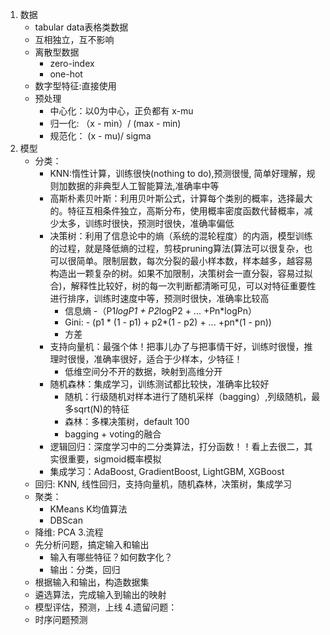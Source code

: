 1. 数据
   - tabular data表格类数据
   - 互相独立，互不影响
   - 离散型数据
     - zero-index
     - one-hot
   - 数字型特征:直接使用
   - 预处理
     - 中心化：以0为中心，正负都有 x-mu
     - 归一化: （x - min）/ (max - min)
     - 规范化： (x - mu)/ sigma
2. 模型
   - 分类：
     - KNN:惰性计算，训练很快(nothing to do),预测很慢, 简单好理解，规则加数据的非典型人工智能算法,准确率中等
     - 高斯朴素贝叶斯：利用贝叶斯公式，计算每个类别的概率，选择最大的。特征互相条件独立，高斯分布，使用概率密度函数代替概率，减少太多，训练时很快，预测时很快，准确率偏低
     - 决策树：利用了信息论中的熵（系统的混轮程度）的内涵，模型训练的过程，就是降低熵的过程，剪枝pruning算法(算法可以很复杂，也可以很简单。限制层数，每次分裂的最小样本数，样本越多，越容易构造出一颗复杂的树。如果不加限制，决策树会一直分裂，容易过拟合)，解释性比较好，树的每一次判断都清晰可见，可以对特征重要性进行排序，训练时速度中等，预测时很快，准确率比较高
       - 信息熵 -（P1*logP1 + P2*logP2 + ... +Pn*logPn）
       - Gini: - (p1 * (1 - p1) + p2*(1 - p2) + ... +pn*(1 - pn))
       - 方差
     - 支持向量机：最强个体！把事儿办了与把事情干好，训练时很慢，推理时很慢，准确率很好，适合于少样本，少特征！
       - 低维空间分不开的数据，映射到高维分开
     - 随机森林：集成学习，训练测试都比较快，准确率比较好
       - 随机：行级随机对样本进行了随机采样（bagging）,列级随机，最多sqrt(N)的特征
       - 森林：多棵决策树，default 100
       - bagging + voting的融合
     - 逻辑回归：深度学习中的二分类算法，打分函数！！看上去很二，其实很重要，sigmoid概率模拟
     - 集成学习：AdaBoost, GradientBoost, LightGBM, XGBoost
   - 回归: KNN, 线性回归，支持向量机，随机森林，决策树，集成学习
   - 聚类：
     - KMeans K均值算法
     - DBScan
   - 降维: PCA
3.流程
   - 先分析问题，搞定输入和输出
     - 输入有哪些特征？如何数字化？
     - 输出：分类，回归
   - 根据输入和输出，构造数据集
   - 遴选算法，完成输入到输出的映射
   - 模型评估，预测，上线
4.遗留问题：
   - 时序问题预测